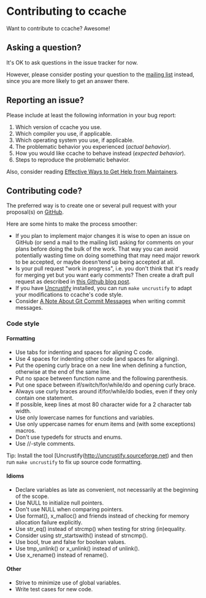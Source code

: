 # Contributing to ccache

Want to contribute to ccache? Awesome!

## Asking a question?

It's OK to ask questions in the issue tracker for now.

However, please consider posting your question to the
[mailing list](https://lists.samba.org/mailman/listinfo/ccache/) instead, since
you are more likely to get an answer there.

## Reporting an issue?

Please include at least the following information in your bug report:

1. Which version of ccache you use.
2. Which compiler you use, if applicable.
3. Which operating system you use, if applicable.
4. The problematic behavior you experienced (_actual behavior_).
5. How you would like ccache to behave instead (_expected behavior_).
6. Steps to reproduce the problematic behavior.

Also, consider reading [Effective Ways to Get Help from Maintainers](
https://www.snoyman.com/blog/2017/10/effective-ways-help-from-maintainers).

## Contributing code?

The preferred way is to create one or several pull request with your
proposal(s) on [GitHub](https://github.com/ccache/ccache).

Here are some hints to make the process smoother:

* If you plan to implement major changes it is wise to open an issue on GitHub
  (or send a mail to the mailing list) asking for comments on your plans before
  doing the bulk of the work. That way you can avoid potentially wasting time
  on doing something that may need major rework to be accepted, or maybe
  doesn'tend up being accepted at all.
* Is your pull request "work in progress", i.e. you don't think that it's ready
  for merging yet but you want early comments? Then create a draft pull request
  as described in [this Github blog
  post](https://github.blog/2019-02-14-introducing-draft-pull-requests/).
* If you have [Uncrustify](http://uncrustify.sourceforge.net) installed, you
  can run `make uncrustify` to adapt your modifications to ccache's code style.
* Consider [A Note About Git Commit
  Messages](https://tbaggery.com/2008/04/19/a-note-about-git-commit-messages.html)
  when writing commit messages.

### Code style

#### Formatting

* Use tabs for indenting and spaces for aligning C code.
* Use 4 spaces for indenting other code (and spaces for aligning).
* Put the opening curly brace on a new line when defining a function, otherwise
  at the end of the same line.
* Put no space between function name and the following parenthesis.
* Put one space between if/switch/for/while/do and opening curly brace.
* Always use curly braces around if/for/while/do bodies, even if they only
  contain one statement.
* If possible, keep lines at most 80 character wide for a 2 character tab
  width.
* Use only lowercase names for functions and variables.
* Use only uppercase names for enum items and (with some exceptions) macros.
* Don't use typedefs for structs and enums.
* Use //-style comments.

Tip: Install the tool [Uncrustify(http://uncrustify.sourceforge.net) and then
run `make uncrustify` to fix up source code formatting.

#### Idioms

* Declare variables as late as convenient, not necessarily at the beginning of
  the scope.
* Use NULL to initialize null pointers.
* Don't use NULL when comparing pointers.
* Use format(), x_malloc() and friends instead of checking for memory
  allocation failure explicitly.
* Use str_eq() instead of strcmp() when testing for string (in)equality.
* Consider using str_startswith() instead of strncmp().
* Use bool, true and false for boolean values.
* Use tmp_unlink() or x_unlink() instead of unlink().
* Use x_rename() instead of rename().

#### Other

* Strive to minimize use of global variables.
* Write test cases for new code.
